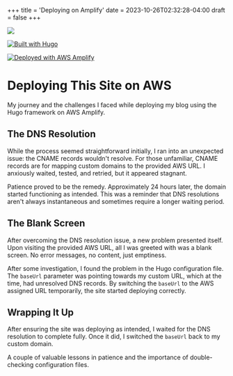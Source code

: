 +++
title = 'Deploying on Amplify'
date = 2023-10-26T02:32:28-04:00
draft = false
+++

![](/images/vampt_deployonaws.jpg)

[![Built with Hugo](https://img.shields.io/badge/Built%20with-Hugo-%23FF4088)](https://gohugo.io/)

[![Deployed with AWS Amplify](https://img.shields.io/badge/Deployed%20with-AWS%20Amplify-%2300AADD)](https://aws.amazon.com/amplify/)

# Deploying This Site on AWS

My journey and the challenges I faced while deploying my blog using the Hugo framework on AWS Amplify.

## The DNS Resolution

While the process seemed straightforward initially, I ran into an unexpected issue: the CNAME records wouldn't resolve. For those unfamiliar, CNAME records are for mapping custom domains to the provided AWS URL. I anxiously waited, tested, and retried, but it appeared stagnant. 

Patience proved to be the remedy. Approximately 24 hours later, the domain started functioning as intended. This was a reminder that DNS resolutions aren't always instantaneous and sometimes require a longer waiting period.

## The Blank Screen

After overcoming the DNS resolution issue, a new problem presented itself. Upon visiting the provided AWS URL, all I was greeted with was a blank screen. No error messages, no content, just emptiness.

After some investigation, I found the problem in the Hugo configuration file. The `baseUrl` parameter was pointing towards my custom URL, which at the time, had unresolved DNS records. By switching the `baseUrl` to the AWS assigned URL temporarily, the site started deploying correctly.

## Wrapping It Up

After ensuring the site was deploying as intended, I waited for the DNS resolution to complete fully. Once it did, I switched the `baseUrl` back to my custom domain. 

A couple of valuable lessons in patience and the importance of double-checking configuration files.

